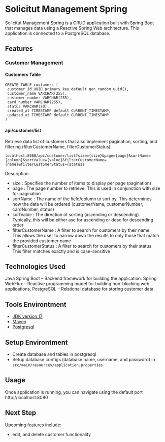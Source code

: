 # Solicitut Management Spring

Solicitut Management Spring is a CRUD application built with Spring Boot that manages data using a Reactive Spring Web architecture. This application is connected to a PostgreSQL database.

## Features
### Customer Management

#### Customers Table
```
CREATE TABLE customers (
 customer_id UUID primary key default gen_random_uuid(),
 customer_name VARCHAR(255),
 customer_number VARCHAR(255),
 card_number VARCHAR(255),
 status VARCHAR(20),
 created_at TIMESTAMP default CURRENT_TIMESTAMP,
 updated_at TIMESTAMP default CURRENT_TIMESTAMP
)
```

#### api/customer/list
Retrieve data list of customers that also implement pagination, sorting, and filtering (filterCustomerName, filterCustomerStatus)
```
localhost:8080/api/customer/list?size={size}&page={page}&sortName={column}&sortValue={value}&filterCustomerName={name}&filterCustomerStatus={status}
```

Description
- size : Specifies the number of items to display per page (pagination)
- page : The page number to retrieve. This is used in conjunction with size for pagination
- sortName : The name of the field/column to sort by. This determines how the data will be ordered (customerName, customerNumber, cardNumber, status)
- sortValue : The direction of sorting (ascending or descending). Typically, this will be either asc for ascending or desc for descending order
- filterCustomerName : A filter to search for customers by their name. This allows the user to narrow down the results to only those that match the provided customer name
- filterCustomerStatus : A filter to search for customers by their status. This filter matches exactly and is case-sensitive

## Technologies Used

Java Spring Boot – Backend framework for building the application.
Spring WebFlux – Reactive programming model for building non-blocking web applications.
PostgreSQL – Relational database for storing customer data.

## Tools Environtment
- [JDK version 17](https://www.oracle.com/java/technologies/javase/jdk17-archive-downloads.html)
- [Maven](https://maven.apache.org/download.cgi)
- [Postgresql](https://www.postgresql.org/download/)

## Setup Environtment
- Create database and tables in postgresql
- Setup database configs (database name, username, and password) in ``` src/main/resources/application.properties ```

## Usage
Once application is running, you can navigate using the default port http://localhost:8080

## Next Step
Upcoming features include:
- edit, and delete customer functionality
